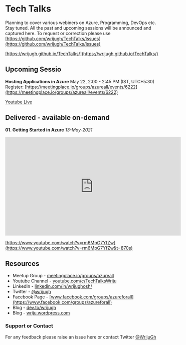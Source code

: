 # Tech Talks

Planning to cover various webiners on Azure, Programming, DevOps etc. Stay tuned. All the past and upcoming sessions will be announced and captured here. To request or correction please use [https://github.com/wrijugh/TechTalks/issues](https://github.com/wrijugh/TechTalks/issues)

[https://wrijugh.github.io/TechTalks/](https://wrijugh.github.io/TechTalks/)

## Upcoming Sessio

**Hosting Applications in Azure**
May 22, 2:00 - 2:45 PM (IST, UTC+5:30) 
Register: [https://meetingplace.io/groups/azureall/events/6222](https://meetingplace.io/groups/azureall/events/6222)

[Youtube Live](https://youtu.be/5j1XA6nw-DE)

<!-- - Azure DevO
- Databases in Azure -->

## Delivered - available on-demand

**01. Getting Started in Azure**
*13-May-2021*

<!-- [Slide - Upcoming]() -->

<iframe width="560" height="315" src="https://www.youtube.com/embed/rm6MpG7YfZw?start=870" title="YouTube video player" frameborder="0" allow="accelerometer; autoplay; clipboard-write; encrypted-media; gyroscope; picture-in-picture" allowfullscreen></iframe>

[https://www.youtube.com/watch?v=rm6MpG7YfZw](https://www.youtube.com/watch?v=rm6MpG7YfZw&t=870s)

## Resources

- Meetup Group - [meetingplace.io/groups/azureall](https://meetingplace.io/groups/azureall)
- Youtube Channel - [youtube.com/c/TechTalksWriju](https://www.youtube.com/c/TechTalksWriju?sub_confirmation=1)
- LinkedIn - [linkedin.com/in/wrijughosh/](https://www.linkedin.com/in/wrijughosh/)
- Twitter - [@wrijugh](https://twitter.com/wrijugh)
- Facebook Page - [www.facebook.com/groups/azureforall](https://www.facebook.com/groups/azureforall)
- Blog - [dev.to/wrijugh](https://dev.to/wrijugh)
- Blog - [wriju.wordpress.com](https://wriju.wordpress.com/)

### Support or Contact

For any feedback please raise an issue here or contact Twitter [@WrijuGh](https://twitter.com/wrijugh)

